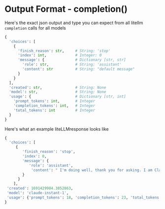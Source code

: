 # Output Format - completion()
Here's the exact json output and type you can expect from all litellm `completion` calls for all models

```python 
{
  'choices': [
    {
      'finish_reason': str,     # String: 'stop'
      'index': int,             # Integer: 0
      'message': {              # Dictionary [str, str]
        'role': str,            # String: 'assistant'
        'content': str          # String: "default message"
      }
    }
  ],
  'created': str,               # String: None
  'model': str,                 # String: None
  'usage': {                    # Dictionary [str, int]
    'prompt_tokens': int,       # Integer
    'completion_tokens': int,   # Integer
    'total_tokens': int         # Integer
  }
}

```

Here's what an example liteLLMresponse looks like 
```python
{
  'choices': [
     {
        'finish_reason': 'stop',
        'index': 0,
        'message': {
           'role': 'assistant',
            'content': " I'm doing well, thank you for asking. I am Claude, an AI assistant created by Anthropic."
        }
      }
    ],
 'created': 1691429984.3852863,
 'model': 'claude-instant-1',
 'usage': {'prompt_tokens': 18, 'completion_tokens': 23, 'total_tokens': 41}
}
```